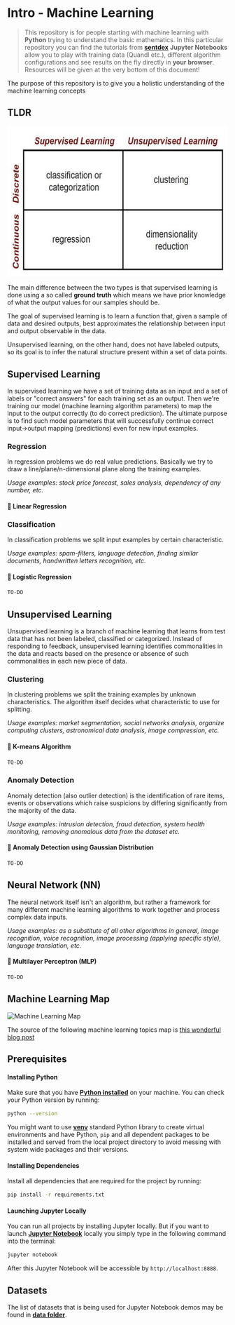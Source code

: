 # Intro - Machine Learning 

> This repository is for people starting with machine learning with **Python** trying to understand the basic mathematics. In this particular repository you can find the tutorials from **[sentdex](https://www.youtube.com/user/sentdex)**
> **Jupyter Notebooks** allow you to play with training data (Quandl etc.), different algorithm configurations and see results on the fly directly in **your browser**.
> Resources will be given at the very bottom of this document!

The purpose of this repository is to give you a holistic understanding of the machine learning concepts

## TLDR

![TLDR](Images/SupVsUnsup.jpeg)

The main difference between the two types is that supervised learning is done using a so called **ground truth** 
which means we have prior knowledge of what the output values for our samples should be. 

The goal of supervised learning is to learn a function that, given a sample of data and 
desired outputs, best approximates the relationship between input and output observable in the data. 

Unsupervised learning, on the other hand, does not have labeled outputs, so its goal is to infer the 
natural structure present within a set of data points.

## Supervised Learning

In supervised learning we have a set of training data as an input and a set of labels or "correct answers" for each training set as an output. 
Then we're training our model (machine learning algorithm parameters) to map the input to the output correctly (to do correct prediction). 
The ultimate purpose is to find such model parameters that will successfully continue correct input→output mapping (predictions) even for new input examples.

### Regression

In regression problems we do real value predictions. Basically we try to draw a line/plane/n-dimensional plane along the training examples.

_Usage examples: stock price forecast, sales analysis, dependency of any number, etc._

#### 🚀 Linear Regression


### Classification

In classification problems we split input examples by certain characteristic.

_Usage examples: spam-filters, language detection, finding similar documents, handwritten letters recognition, etc._

#### 🚀 Logistic Regression

```bash
TO-DO
```

## Unsupervised Learning

Unsupervised learning is a branch of machine learning that learns from test data that has not been labeled, classified or categorized. 
Instead of responding to feedback, unsupervised learning identifies commonalities in the data and reacts based on the presence or 
absence of such commonalities in each new piece of data.

### Clustering

In clustering problems we split the training examples by unknown characteristics. The algorithm itself decides what characteristic to use for splitting.

_Usage examples: market segmentation, social networks analysis, organize computing clusters, astronomical data analysis, image compression, etc._

#### 🚀 K-means Algorithm

```bash
TO-DO
```

### Anomaly Detection

Anomaly detection (also outlier detection) is the identification of rare items, events or observations which raise suspicions by differing significantly from the majority of the data.

_Usage examples: intrusion detection, fraud detection, system health monitoring, removing anomalous data from the dataset etc._

#### 🚀 Anomaly Detection using Gaussian Distribution

```bash
TO-DO
```

## Neural Network (NN)

The neural network itself isn't an algorithm, but rather a framework for many different machine learning algorithms to work together and process complex data inputs.

_Usage examples: as a substitute of all other algorithms in general, image recognition, voice recognition, image processing (applying specific style), language translation, etc._

#### 🚀 Multilayer Perceptron (MLP)

```bash
TO-DO
```

## Machine Learning Map

![Machine Learning Map](images/machine-learning-map.png)

The source of the following machine learning topics map is [this wonderful blog post](https://vas3k.ru/blog/machine_learning/)

## Prerequisites

#### Installing Python

Make sure that you have **[Python installed](https://realpython.com/installing-python/)** on your machine. You can check your Python version by running:

```bash
python --version
```

You might want to use **[venv](https://docs.python.org/3/library/venv.html)** standard Python library
to create virtual environments and have Python, `pip` and all dependent packages to be installed and 
served from the local project directory to avoid messing with system wide packages and their 
versions.

#### Installing Dependencies

Install all dependencies that are required for the project by running:

```bash
pip install -r requirements.txt
```

#### Launching Jupyter Locally

You can run all projects by installing Jupyter locally. But if you want to launch **[Jupyter Notebook](http://jupyter.org/)** locally you simply type in the following command into the terminal:

```bash
jupyter notebook
```
After this Jupyter Notebook will be accessible by `http://localhost:8888`.

## Datasets

The list of datasets that is being used for Jupyter Notebook demos may be found in **[data folder](Data)**.